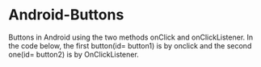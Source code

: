 # Android-Buttons
Buttons in Android using the two methods onClick and onClickListener.
In the code below, the first button(id= button1) is by onclick and the second one(id= button2) is by OnClickListener.
